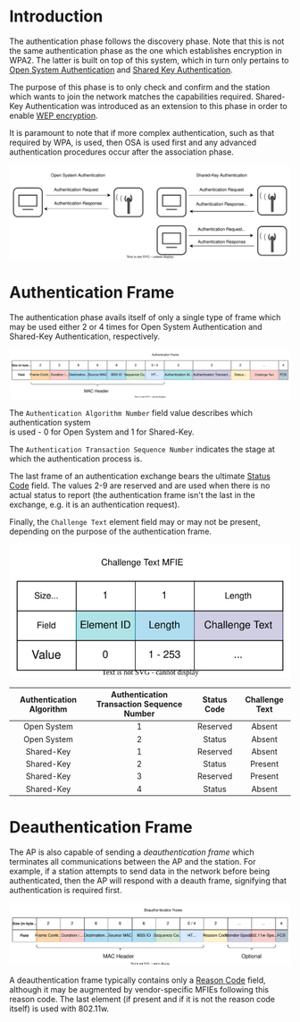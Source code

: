 # Introduction
The authentication phase follows the discovery phase. Note that this is not the same authentication phase as the one which establishes encryption in WPA2. The latter is built on top of this system, which in turn only pertains to [Open System Authentication](../Authentication%20and%20Association.md#open%20authentication) and [Shared Key Authentication](../Authentication%20and%20Association.md#shared%20key%20authentication).

The purpose of this phase is to only check and confirm and the station which wants to join the network matches the capabilities required. Shared-Key Authentication was introduced as an extension to this phase in order to enable [WEP encryption](../Encryption%20and%20Integrity.md#wireless-equivalent-privacy-wep).

It is paramount to note that if more complex authentication, such as that required by WPA, is used, then OSA is used first and any advanced authentication procedures occur after the association phase.

![](Resources/Images/802_11_authentication.svg)

# Authentication Frame

The authentication phase avails itself of only a single type of frame which may be used either 2 or 4 times for Open System Authentication and Shared-Key Authentication, respectively. 

![](Resources/Images/Authentication_Frame.svg)

The `Authentication Algorithm Number` field value describes which authentication system  
is used - 0 for Open System and 1 for Shared-Key.

The `Authentication Transaction Sequence Number` indicates the stage at which the authentication process is.

The last frame of an authentication exchange bears the ultimate [Status Code](../../../../index.md#status-code-field) field. The values 2-9 are reserved and are used when there is no actual status to report (the authentication frame isn't the last in the exchange, e.g. it is an authentication request).

Finally, the `Challenge Text` element field may or may not be present, depending on the purpose of the authentication frame.

![](Resources/Images/Challenge_Text_MFIE.svg)

|Authentication Algorithm| Authentication Transaction Sequence Number|Status Code|Challenge Text|
|:---------------------------:|:----------------------------------------------:|:-------:|:-----:|
|Open System|1|Reserved|Absent|
|Open System|2|Status|Absent|
|Shared-Key|1|Reserved|Absent|
|Shared-Key|2|Status|Present|
|Shared-Key|3|Reserved|Present|
|Shared-Key|4|Status|Absent

# Deauthentication Frame

The AP is also capable of sending a *deauthentication frame* which terminates all communications between the AP and the station. For example, if a station attempts to send data in the network before being authenticated, then the AP will respond with a deauth frame, signifying that authentication is required first.

![](Resources/Images/Deauthentication_Frame.svg)

A deauthentication frame typically contains only a [Reason Code](../../../../index.md#reason-code-field) field, although it may be augmented by vendor-specific MFIEs following this reason code. The last element (if present and if it is not the reason code itself) is used with 802.11w.

